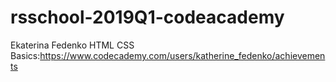 # rsschool-2019Q1-codeacademy
Ekaterina Fedenko 
HTML CSS Basics:https://www.codecademy.com/users/katherine_fedenko/achievements
